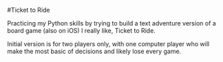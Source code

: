 #Ticket to Ride

Practicing my Python skills by trying to build a text adventure version of a board game (also on iOS) I really like, Ticket to Ride.

Initial version is for two players only, with one computer player who will make the most basic of decisions and likely lose every game.